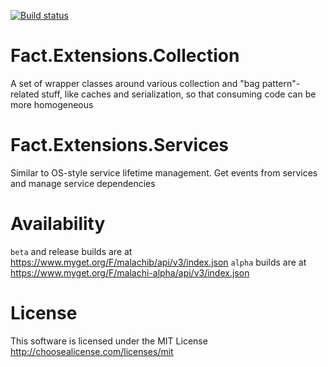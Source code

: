 [![Build status](https://ci.appveyor.com/api/projects/status/qgu9maq63iyaluww?svg=true)](https://ci.appveyor.com/project/malachib/fact-extensions-collection)

# Fact.Extensions.Collection

A set of wrapper classes around various collection and "bag pattern"-related stuff, like caches and serialization, 
so that consuming code can be more homogeneous

# Fact.Extensions.Services

Similar to OS-style service lifetime management.  Get events from services and manage service
dependencies

# Availability

`beta` and release builds are at https://www.myget.org/F/malachib/api/v3/index.json
`alpha` builds are at https://www.myget.org/F/malachi-alpha/api/v3/index.json

# License

This software is licensed under the MIT License 
http://choosealicense.com/licenses/mit